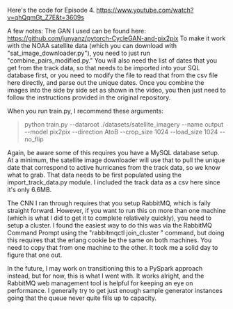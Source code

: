 Here's the code for Episode 4. https://www.youtube.com/watch?v=qhQqmGt_Z7E&t=3609s

A few notes:
The GAN I used can be found here: https://github.com/junyanz/pytorch-CycleGAN-and-pix2pix
To make it work with the NOAA satellite data (which you can download with "sat_image_downloader.py"), you need to just run "combine_pairs_modified.py." You will also need the list of dates that you get from the track data, so that needs to be imported into your SQL database first, or you need to modify the file to read that from the csv file here directly, and parse out the unique dates. Once you combine the images into the side by side set as shown in the video, you then just need to follow the instructions provided in the original repository. 

When you run train.py, I recommend these arguments:
>python train.py --dataroot ./datasets/satellite_imagery --name output --model pix2pix --direction AtoB --crop_size 1024 --load_size 1024 --no_flip

Again, be aware some of this requires you have a MySQL database setup. At a minimum, the satellite image downloader will use that to pull the unique date that correspond to active hurricanes from the track data, so we know what to grab. That data needs to be first populated using the import_track_data.py module. I included the track data as a csv here since it's only 6.6MB.

The CNN I ran through requires that you setup RabbitMQ, which is faily straight forward. However, if you want to run this on more than one machine (which is what I did to get it to complete relatively quickly), you need to setup a cluster. I found the easiest way to do this was via the RabbitMQ Command Prompt using the "rabbitmqctl join_cluster <cluster name>" command, but doing this requires that the erlang cookie be the same on both machines. You need to copy that from one machine to the other. It took me a solid day to figure that one out.
  
In the future, I may work on transitioning this to a PySpark approach instead, but for now, this is what I went with. It works alright, and the RabbitMQ web management tool is helpful for keeping an eye on performance. I generally try to get just enough sample generator instances going that the queue never quite fills up to capacity.

